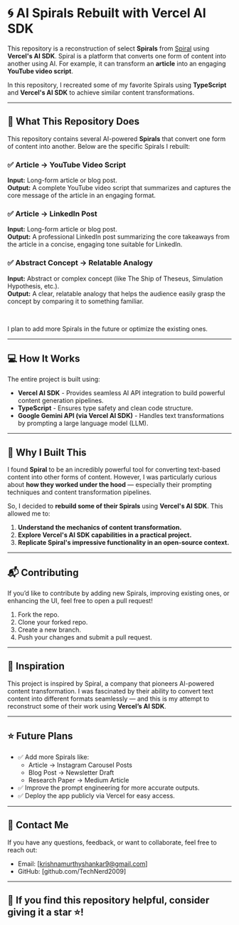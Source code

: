 # 🌀 AI Spirals Rebuilt with Vercel AI SDK  

This repository is a reconstruction of select **Spirals** from [Spiral](https://spiral.computer) using **Vercel's AI SDK**. Spiral is a platform that converts one form of content into another using AI. For example, it can transform an **article** into an engaging **YouTube video script**.  

In this repository, I recreated some of my favorite Spirals using **TypeScript** and **Vercel's AI SDK** to achieve similar content transformations.  

---

## 🚀 What This Repository Does  

This repository contains several AI-powered **Spirals** that convert one form of content into another. Below are the specific Spirals I rebuilt:  

### ✅ **Article → YouTube Video Script**  
**Input:** Long-form article or blog post.  
**Output:** A complete YouTube video script that summarizes and captures the core message of the article in an engaging format.  

### ✅ **Article → LinkedIn Post**  
**Input:** Long-form article or blog post.  
**Output:** A professional LinkedIn post summarizing the core takeaways from the article in a concise, engaging tone suitable for LinkedIn.  

### ✅ **Abstract Concept → Relatable Analogy**  
**Input:** Abstract or complex concept (like The Ship of Theseus, Simulation Hypothesis, etc.).  
**Output:** A clear, relatable analogy that helps the audience easily grasp the concept by comparing it to something familiar.  

<br>

I plan to add more Spirals in the future or optimize the existing ones.  

---

## 💻 How It Works  

The entire project is built using:  

- **Vercel AI SDK** - Provides seamless AI API integration to build powerful content generation pipelines.  
- **TypeScript** - Ensures type safety and clean code structure.  
- **Google Gemini API (via Vercel AI SDK)** - Handles text transformations by prompting a large language model (LLM).  

---

## 📜 Why I Built This  

I found **Spiral** to be an incredibly powerful tool for converting text-based content into other forms of content. However, I was particularly curious about **how they worked under the hood** — especially their prompting techniques and content transformation pipelines.  

So, I decided to **rebuild some of their Spirals** using **Vercel's AI SDK**. This allowed me to:  

1. **Understand the mechanics of content transformation.**  
2. **Explore Vercel's AI SDK capabilities in a practical project.**  
3. **Replicate Spiral's impressive functionality in an open-source context.**  

---

## 📬 Contributing  

If you’d like to contribute by adding new Spirals, improving existing ones, or enhancing the UI, feel free to open a pull request!  
1.	Fork the repo.  
2.	Clone your forked repo.  
3.	Create a new branch.  
4.	Push your changes and submit a pull request.  

---

## 📖 Inspiration  

This project is inspired by Spiral, a company that pioneers AI-powered content transformation. I was fascinated by their ability to convert text content into different formats seamlessly — and this is my attempt to reconstruct some of their work using **Vercel’s AI SDK**.  

---

## ⭐ Future Plans  
- ✅ Add more Spirals like:  
  - Article → Instagram Carousel Posts  
  - Blog Post → Newsletter Draft  
  - Research Paper → Medium Article  
- ✅ Improve the prompt engineering for more accurate outputs.  
- ✅ Deploy the app publicly via Vercel for easy access.  

---

## 📩 Contact Me  

If you have any questions, feedback, or want to collaborate, feel free to reach out:  
- Email: [krishnamurthyshankar9@gmail.com]
- GitHub: [github.com/TechNerd2009]  

---

## 🎉 If you find this repository helpful, consider giving it a star ⭐!
